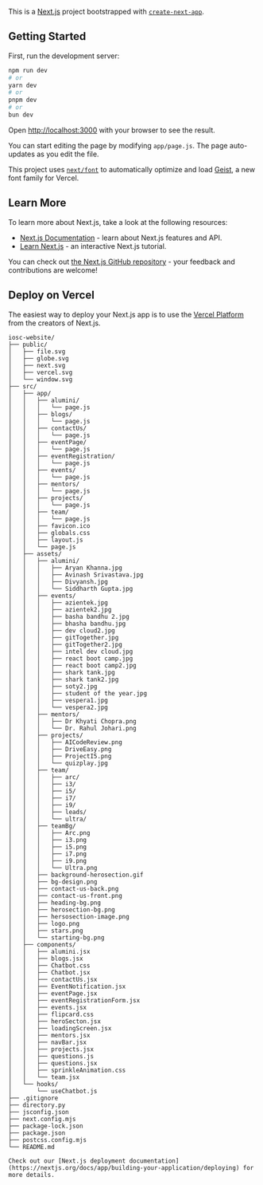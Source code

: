 This is a [Next.js](https://nextjs.org) project bootstrapped with [`create-next-app`](https://github.com/vercel/next.js/tree/canary/packages/create-next-app).

## Getting Started

First, run the development server:

```bash
npm run dev
# or
yarn dev
# or
pnpm dev
# or
bun dev
```

Open [http://localhost:3000](http://localhost:3000) with your browser to see the result.

You can start editing the page by modifying `app/page.js`. The page auto-updates as you edit the file.

This project uses [`next/font`](https://nextjs.org/docs/app/building-your-application/optimizing/fonts) to automatically optimize and load [Geist](https://vercel.com/font), a new font family for Vercel.

## Learn More

To learn more about Next.js, take a look at the following resources:

- [Next.js Documentation](https://nextjs.org/docs) - learn about Next.js features and API.
- [Learn Next.js](https://nextjs.org/learn) - an interactive Next.js tutorial.

You can check out [the Next.js GitHub repository](https://github.com/vercel/next.js) - your feedback and contributions are welcome!

## Deploy on Vercel

The easiest way to deploy your Next.js app is to use the [Vercel Platform](https://vercel.com/new?utm_medium=default-template&filter=next.js&utm_source=create-next-app&utm_campaign=create-next-app-readme) from the creators of Next.js.


```
iosc-website/
├── public/
│   ├── file.svg
│   ├── globe.svg
│   ├── next.svg
│   ├── vercel.svg
│   └── window.svg
├── src/
│   ├── app/
│   │   ├── alumini/
│   │   │   └── page.js
│   │   ├── blogs/
│   │   │   └── page.js
│   │   ├── contactUs/
│   │   │   └── page.js
│   │   ├── eventPage/
│   │   │   └── page.js
│   │   ├── eventRegistration/
│   │   │   └── page.js
│   │   ├── events/
│   │   │   └── page.js
│   │   ├── mentors/
│   │   │   └── page.js
│   │   ├── projects/
│   │   │   └── page.js
│   │   ├── team/
│   │   │   └── page.js
│   │   ├── favicon.ico
│   │   ├── globals.css
│   │   ├── layout.js
│   │   └── page.js
│   ├── assets/
│   │   ├── alumini/
│   │   │   ├── Aryan Khanna.jpg
│   │   │   ├── Avinash Srivastava.jpg
│   │   │   ├── Divyansh.jpg
│   │   │   └── Siddharth Gupta.jpg
│   │   ├── events/
│   │   │   ├── azientek.jpg
│   │   │   ├── azientek2.jpg
│   │   │   ├── basha bandhu 2.jpg
│   │   │   ├── bhasha bandhu.jpg
│   │   │   ├── dev cloud2.jpg
│   │   │   ├── gitTogether.jpg
│   │   │   ├── gitTogether2.jpg
│   │   │   ├── intel dev cloud.jpg
│   │   │   ├── react boot camp.jpg
│   │   │   ├── react boot camp2.jpg
│   │   │   ├── shark tank.jpg
│   │   │   ├── shark tank2.jpg
│   │   │   ├── soty2.jpg
│   │   │   ├── student of the year.jpg
│   │   │   ├── vespera1.jpg
│   │   │   └── vespera2.jpg
│   │   ├── mentors/
│   │   │   ├── Dr Khyati Chopra.png
│   │   │   └── Dr. Rahul Johari.png
│   │   ├── projects/
│   │   │   ├── AICodeReview.png
│   │   │   ├── DriveEasy.png
│   │   │   ├── ProjectI5.png
│   │   │   └── quizplay.jpg
│   │   ├── team/
│   │   │   ├── arc/
│   │   │   ├── i3/
│   │   │   ├── i5/
│   │   │   ├── i7/
│   │   │   ├── i9/
│   │   │   ├── leads/
│   │   │   └── ultra/
│   │   ├── teamBg/
│   │   │   ├── Arc.png
│   │   │   ├── i3.png
│   │   │   ├── i5.png
│   │   │   ├── i7.png
│   │   │   ├── i9.png
│   │   │   └── Ultra.png
│   │   ├── background-herosection.gif
│   │   ├── bg-design.png
│   │   ├── contact-us-back.png
│   │   ├── contact-us-front.png
│   │   ├── heading-bg.png
│   │   ├── herosection-bg.png
│   │   ├── hersosection-image.png
│   │   ├── logo.png
│   │   ├── stars.png
│   │   └── starting-bg.png
│   ├── components/
│   │   ├── alumini.jsx
│   │   ├── blogs.jsx
│   │   ├── Chatbot.css
│   │   ├── Chatbot.jsx
│   │   ├── contactUs.jsx
│   │   ├── EventNotification.jsx
│   │   ├── eventPage.jsx
│   │   ├── eventRegistrationForm.jsx
│   │   ├── events.jsx
│   │   ├── flipcard.css
│   │   ├── heroSecton.jsx
│   │   ├── loadingScreen.jsx
│   │   ├── mentors.jsx
│   │   ├── navBar.jsx
│   │   ├── projects.jsx
│   │   ├── questions.js
│   │   ├── questions.jsx
│   │   ├── sprinkleAnimation.css
│   │   └── team.jsx
│   └── hooks/
│       └── useChatbot.js
├── .gitignore
├── directory.py
├── jsconfig.json
├── next.config.mjs
├── package-lock.json
├── package.json
├── postcss.config.mjs
└── README.md

Check out our [Next.js deployment documentation](https://nextjs.org/docs/app/building-your-application/deploying) for more details.
